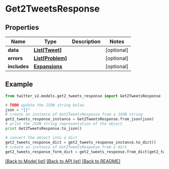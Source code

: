 # Get2TweetsResponse


## Properties
Name | Type | Description | Notes
------------ | ------------- | ------------- | -------------
**data** | [**List[Tweet]**](Tweet.md) |  | [optional] 
**errors** | [**List[Problem]**](Problem.md) |  | [optional] 
**includes** | [**Expansions**](Expansions.md) |  | [optional] 

## Example

```python
from twitter_v2.models.get2_tweets_response import Get2TweetsResponse

# TODO update the JSON string below
json = "{}"
# create an instance of Get2TweetsResponse from a JSON string
get2_tweets_response_instance = Get2TweetsResponse.from_json(json)
# print the JSON string representation of the object
print Get2TweetsResponse.to_json()

# convert the object into a dict
get2_tweets_response_dict = get2_tweets_response_instance.to_dict()
# create an instance of Get2TweetsResponse from a dict
get2_tweets_response_form_dict = get2_tweets_response.from_dict(get2_tweets_response_dict)
```
[[Back to Model list]](../README.md#documentation-for-models) [[Back to API list]](../README.md#documentation-for-api-endpoints) [[Back to README]](../README.md)


